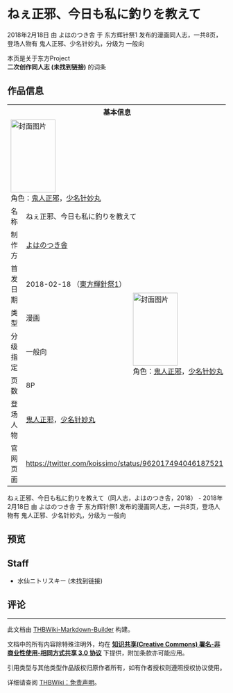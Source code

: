 # ねぇ正邪、今日も私に釣りを教えて

<!-- source html: G:\repos\THBWiki-Markdown-Builder\THBWikiMarkdown\Temp\main\f\f1\ns0%3A%E3%81%AD%E3%81%87%E6%AD%A3%E9%82%AA%E3%80%81%E4%BB%8A%E6%97%A5%E3%82%82%E7%A7%81%E3%81%AB%E9%87%A3%E3%82%8A%E3%82%92%E6%95%99%E3%81%88%E3%81%A6.html -->

2018年2月18日 由 よはのつき舎 于 东方辉针祭1 发布的漫画同人志，一共8页，登场人物有 鬼人正邪、少名针妙丸，分级为 一般向

本页是关于东方Project  
 **二次创作同人志 (未找到链接)** 的词条

## 作品信息

<table><tbody><tr><th colspan="3">基本信息</th></tr><tr><td class="cover-artwork-mobile" colspan="2"><a href="./文件-ねぇ正邪、今日も私に釣りを教えて封面.jpg.md" class="image" title="封面图片"><img alt="封面图片" src="https://upload.thwiki.cc/thumb/c/c5/%E3%81%AD%E3%81%87%E6%AD%A3%E9%82%AA%E3%80%81%E4%BB%8A%E6%97%A5%E3%82%82%E7%A7%81%E3%81%AB%E9%87%A3%E3%82%8A%E3%82%92%E6%95%99%E3%81%88%E3%81%A6%E5%B0%81%E9%9D%A2.jpg/103px-%E3%81%AD%E3%81%87%E6%AD%A3%E9%82%AA%E3%80%81%E4%BB%8A%E6%97%A5%E3%82%82%E7%A7%81%E3%81%AB%E9%87%A3%E3%82%8A%E3%82%92%E6%95%99%E3%81%88%E3%81%A6%E5%B0%81%E9%9D%A2.jpg" decoding="async" loading="lazy" width="103" height="168" srcset="https://upload.thwiki.cc/thumb/c/c5/%E3%81%AD%E3%81%87%E6%AD%A3%E9%82%AA%E3%80%81%E4%BB%8A%E6%97%A5%E3%82%82%E7%A7%81%E3%81%AB%E9%87%A3%E3%82%8A%E3%82%92%E6%95%99%E3%81%88%E3%81%A6%E5%B0%81%E9%9D%A2.jpg/154px-%E3%81%AD%E3%81%87%E6%AD%A3%E9%82%AA%E3%80%81%E4%BB%8A%E6%97%A5%E3%82%82%E7%A7%81%E3%81%AB%E9%87%A3%E3%82%8A%E3%82%92%E6%95%99%E3%81%88%E3%81%A6%E5%B0%81%E9%9D%A2.jpg 1.5x, https://upload.thwiki.cc/thumb/c/c5/%E3%81%AD%E3%81%87%E6%AD%A3%E9%82%AA%E3%80%81%E4%BB%8A%E6%97%A5%E3%82%82%E7%A7%81%E3%81%AB%E9%87%A3%E3%82%8A%E3%82%92%E6%95%99%E3%81%88%E3%81%A6%E5%B0%81%E9%9D%A2.jpg/206px-%E3%81%AD%E3%81%87%E6%AD%A3%E9%82%AA%E3%80%81%E4%BB%8A%E6%97%A5%E3%82%82%E7%A7%81%E3%81%AB%E9%87%A3%E3%82%8A%E3%82%92%E6%95%99%E3%81%88%E3%81%A6%E5%B0%81%E9%9D%A2.jpg 2x" data-file-width="490" data-file-height="800"></a><div class="cover-char">角色：<a href="./鬼人正邪.md" title="鬼人正邪">鬼人正邪</a>，<a href="./少名针妙丸.md" title="少名针妙丸">少名针妙丸</a></div></td>
</tr><tr><td class="label">名称</td><td colspan="2"> ねぇ正邪、今日も私に釣りを教えて </td></tr><tr><td class="label">制作方</td><td><a href="./よはのつき舎.md" title="よはのつき舎">よはのつき舎</a></td><td class="cover-artwork" rowspan="6" style="min-width:168px;"><a href="./文件-ねぇ正邪、今日も私に釣りを教えて封面.jpg.md" class="image" title="封面图片"><img alt="封面图片" src="https://upload.thwiki.cc/thumb/c/c5/%E3%81%AD%E3%81%87%E6%AD%A3%E9%82%AA%E3%80%81%E4%BB%8A%E6%97%A5%E3%82%82%E7%A7%81%E3%81%AB%E9%87%A3%E3%82%8A%E3%82%92%E6%95%99%E3%81%88%E3%81%A6%E5%B0%81%E9%9D%A2.jpg/103px-%E3%81%AD%E3%81%87%E6%AD%A3%E9%82%AA%E3%80%81%E4%BB%8A%E6%97%A5%E3%82%82%E7%A7%81%E3%81%AB%E9%87%A3%E3%82%8A%E3%82%92%E6%95%99%E3%81%88%E3%81%A6%E5%B0%81%E9%9D%A2.jpg" decoding="async" loading="lazy" width="103" height="168" srcset="https://upload.thwiki.cc/thumb/c/c5/%E3%81%AD%E3%81%87%E6%AD%A3%E9%82%AA%E3%80%81%E4%BB%8A%E6%97%A5%E3%82%82%E7%A7%81%E3%81%AB%E9%87%A3%E3%82%8A%E3%82%92%E6%95%99%E3%81%88%E3%81%A6%E5%B0%81%E9%9D%A2.jpg/154px-%E3%81%AD%E3%81%87%E6%AD%A3%E9%82%AA%E3%80%81%E4%BB%8A%E6%97%A5%E3%82%82%E7%A7%81%E3%81%AB%E9%87%A3%E3%82%8A%E3%82%92%E6%95%99%E3%81%88%E3%81%A6%E5%B0%81%E9%9D%A2.jpg 1.5x, https://upload.thwiki.cc/thumb/c/c5/%E3%81%AD%E3%81%87%E6%AD%A3%E9%82%AA%E3%80%81%E4%BB%8A%E6%97%A5%E3%82%82%E7%A7%81%E3%81%AB%E9%87%A3%E3%82%8A%E3%82%92%E6%95%99%E3%81%88%E3%81%A6%E5%B0%81%E9%9D%A2.jpg/206px-%E3%81%AD%E3%81%87%E6%AD%A3%E9%82%AA%E3%80%81%E4%BB%8A%E6%97%A5%E3%82%82%E7%A7%81%E3%81%AB%E9%87%A3%E3%82%8A%E3%82%92%E6%95%99%E3%81%88%E3%81%A6%E5%B0%81%E9%9D%A2.jpg 2x" data-file-width="490" data-file-height="800"></a><div class="cover-char">角色：<a href="./鬼人正邪.md" title="鬼人正邪">鬼人正邪</a>，<a href="./少名针妙丸.md" title="少名针妙丸">少名针妙丸</a></div></td>
</tr><tr><td class="label">首发日期</td><td>2018-02-18&#160;（<a href="/展会作品列表?e=%E4%B8%9C%E6%96%B9%E8%BE%89%E9%92%88%E7%A5%AD%231">東方輝針祭1</a>）</td></tr><tr><td class="label">类型</td><td>漫画</td></tr><tr><td class="label">分级指定</td><td>一般向</td></tr><tr><td class="label">页数</td><td>8P</td></tr><tr><td class="label">登场人物</td><td><a href="./鬼人正邪.md" title="鬼人正邪">鬼人正邪</a>，<a href="./少名针妙丸.md" title="少名针妙丸">少名针妙丸</a></td></tr>
<tr><td class="label">官网页面</td><td colspan="2"><a rel="nofollow" class="external free" href="https://twitter.com/koissimo/status/962017494046187521">https://twitter.com/koissimo/status/962017494046187521</a></td></tr></tbody></table>

ねぇ正邪、今日も私に釣りを教えて（同人志，よはのつき舎，2018） - 2018年2月18日 由 よはのつき舎 于 东方辉针祭1 发布的漫画同人志，一共8页，登场人物有 鬼人正邪、少名针妙丸，分级为 一般向

## 预览

## Staff
- 水仙ニトリスキー (未找到链接)


## 评论




---

此文档由 [THBWiki-Markdown-Builder](https://github.com/Delsin-Yu/THBWiki-Markdown-Builder) 构建。

文档中的所有内容除特殊注明外，均在 [**知识共享(Creative Commons) 署名-非商业性使用-相同方式共享 3.0 协议**](https://creativecommons.org/licenses/by-sa/3.0/deed.zh-hans) 下提供，附加条款亦可能应用。

引用类型与其他类型作品版权归原作者所有，如有作者授权则遵照授权协议使用。

详细请查阅 [THBWiki：免责声明](https://thbwiki.cc/THBWiki:%E5%85%8D%E8%B4%A3%E5%A3%B0%E6%98%8E)。

